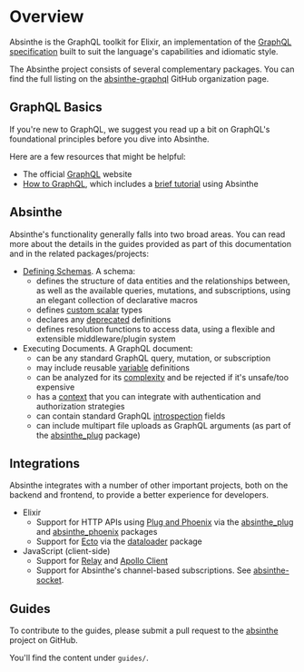 # Overview

Absinthe is the GraphQL toolkit for Elixir, an implementation of the [GraphQL specification](https://spec.graphql.org) built to suit the language's capabilities and idiomatic style.

The Absinthe project consists of several complementary packages. You can find the full listing on the [absinthe-graphql](https://github.com/absinthe-graphql) GitHub organization page.

## GraphQL Basics

If you're new to GraphQL, we suggest you read up a bit on GraphQL's foundational principles before you dive into Absinthe.

Here are a few resources that might be helpful:

- The official [GraphQL](https://graphql.org/) website
- [How to GraphQL](https://www.howtographql.com/), which includes a [brief tutorial](https://www.howtographql.com/graphql-elixir/0-introduction/) using Absinthe

## Absinthe

Absinthe's functionality generally falls into two broad areas. You can read more about the details in the guides provided as part of this documentation and in the related packages/projects:

* [Defining Schemas](schemas.md). A schema:
  * defines the structure of data entities and the relationships between, as well as the available queries, mutations, and subscriptions, using an elegant collection of declarative macros
  * defines [custom scalar](custom-scalars.md) types
  * declares any [deprecated](deprecation.md) definitions
  * defines resolution functions to access data, using a flexible and extensible middleware/plugin system
* Executing Documents. A GraphQL document:
  * can be any standard GraphQL query, mutation, or subscription
  * may include reusable [variable](variables.md) definitions
  * can be analyzed for its [complexity](complexity-analysis.md) and be rejected if it's unsafe/too expensive
  * has a [context](context-and-authentication.md) that you can integrate with authentication and authorization strategies
  * can contain standard GraphQL [introspection](introspection.md) fields
  * can include multipart file uploads as GraphQL arguments (as part of the [absinthe_plug](https://hex.pm/packages/absinthe_plug) package)

## Integrations

Absinthe integrates with a number of other important projects, both on the backend and frontend, to provide a better experience for developers.

* Elixir
  * Support for HTTP APIs using [Plug and Phoenix](plug-phoenix.md) via the [absinthe_plug](https://hex.pm/packages/absinthe_plug) and [absinthe_phoenix](https://hex.pm/packages/absinthe_phoenix) packages
  * Support for [Ecto](https://hex.pm/packages/ecto) via the [dataloader](https://github.com/absinthe-graphql/dataloader) package
* JavaScript (client-side)
  * Support for [Relay](relay.md) and [Apollo Client](apollo.md)
  * Support for Absinthe's channel-based subscriptions. See [absinthe-socket](https://github.com/absinthe-graphql/absinthe-socket).

## Guides

To contribute to the guides, please submit a pull request to the [absinthe](https://github.com/absinthe-graphql/absinthe) project on GitHub.

You'll find the content under `guides/`.
